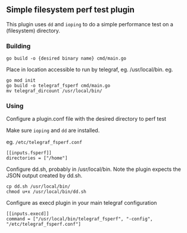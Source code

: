 ## Simple filesystem perf test plugin
This plugin uses `dd` and `ioping` to do a simple performance test on a (filesystem) directory.


### Building
`go build -o {desired binary name} cmd/main.go`

Place in location accessible to run by telegraf, eg. /usr/local/bin.
eg.

```
go mod init
go build -o telegraf_fsperf cmd/main.go
mv telegraf_dircount /usr/local/bin/
```



### Using
Configure a plugin.conf file with the desired directory to perf test

Make sure `ioping` and `dd` are installed.


eg. `/etc/telegraf_fsperf.conf`
```
[[inputs.fsperf]]
directories = ["/home"]
```

Configure dd.sh, probably in /usr/local/bin. Note the plugin expects the JSON
output created by dd.sh.
```
cp dd.sh /usr/local/bin/
chmod u+x /usr/local/bin/dd.sh
```


Configure as execd plugin in your main telegraf configuration
```
[[inputs.execd]]
command = ["/usr/local/bin/telegraf_fsperf", "-config", "/etc/telegraf_fsperf.conf"]
```

